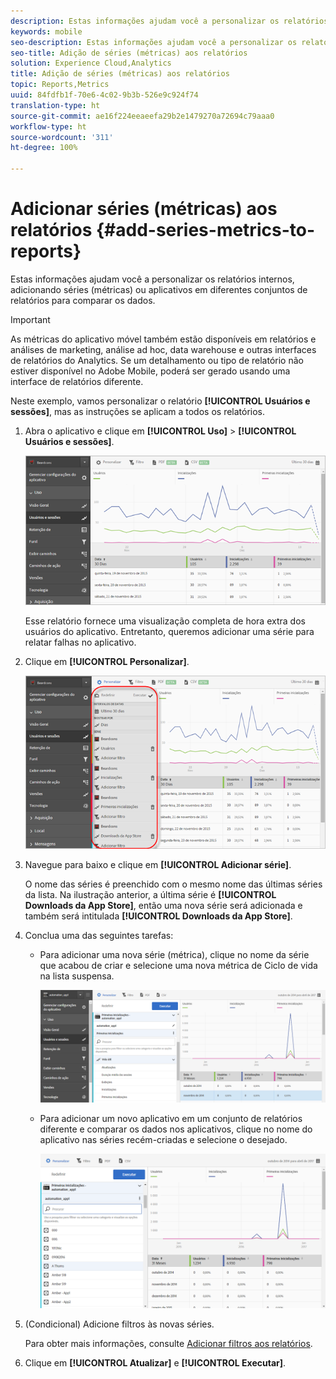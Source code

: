```yaml
---
description: Estas informações ajudam você a personalizar os relatórios internos, adicionando séries (métricas) ou aplicativos em diferentes conjuntos de relatórios para comparar os dados.
keywords: mobile
seo-description: Estas informações ajudam você a personalizar os relatórios internos, adicionando séries (métricas) ou aplicativos em diferentes conjuntos de relatórios para comparar os dados.
seo-title: Adição de séries (métricas) aos relatórios
solution: Experience Cloud,Analytics
title: Adição de séries (métricas) aos relatórios
topic: Reports,Metrics
uuid: 84fdfb1f-70e6-4c02-9b3b-526e9c924f74
translation-type: ht
source-git-commit: ae16f224eeaeefa29b2e1479270a72694c79aaa0
workflow-type: ht
source-wordcount: '311'
ht-degree: 100%

---
```



# Adicionar séries (métricas) aos relatórios {#add-series-metrics-to-reports}

Estas informações ajudam você a personalizar os relatórios internos, adicionando séries (métricas) ou aplicativos em diferentes conjuntos de relatórios para comparar os dados.

>[!IMPORTANT]
>
>As métricas do aplicativo móvel também estão disponíveis em relatórios e análises de marketing, análise ad hoc, data warehouse e outras interfaces de relatórios do Analytics. Se um detalhamento ou tipo de relatório não estiver disponível no Adobe Mobile, poderá ser gerado usando uma interface de relatórios diferente.

Neste exemplo, vamos personalizar o relatório **[!UICONTROL Usuários e sessões]**, mas as instruções se aplicam a todos os relatórios.

1. Abra o aplicativo e clique em **[!UICONTROL Uso]** > **[!UICONTROL Usuários e sessões]**.

   ![Resultado da etapa](assets/customize1.png)

   Esse relatório fornece uma visualização completa de hora extra dos usuários do aplicativo. Entretanto, queremos adicionar uma série para relatar falhas no aplicativo.

1. Clique em **[!UICONTROL Personalizar]**.

   ![Resultado da etapa](assets/customize2.png)

1. Navegue para baixo e clique em **[!UICONTROL Adicionar série]**.

   O nome das séries é preenchido com o mesmo nome das últimas séries da lista. Na ilustração anterior, a última série é **[!UICONTROL Downloads da App Store]**, então uma nova série será adicionada e também será intitulada **[!UICONTROL Downloads da App Store]**.

1. Conclua uma das seguintes tarefas:

   * Para adicionar uma nova série (métrica), clique no nome da série que acabou de criar e selecione uma nova métrica de Ciclo de vida na lista suspensa.

      ![Resultado da etapa](assets/add_series.png)

   * Para adicionar um novo aplicativo em um conjunto de relatórios diferente e comparar os dados nos aplicativos, clique no nome do aplicativo nas séries recém-criadas e selecione o desejado.

      ![](assets/add_series_app.png)

1. (Condicional) Adicione filtros às novas séries.

   Para obter mais informações, consulte [Adicionar filtros aos relatórios](/help/using/usage/reports-customize/t-reports-customize.md).
1. Clique em **[!UICONTROL Atualizar]** e **[!UICONTROL Executar]**.
